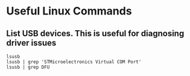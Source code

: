 # Useful Linux Commands

## List USB devices. This is useful for diagnosing driver issues

```shell
lsusb
lsusb | grep 'STMicroelectronics Virtual COM Port'
lsusb | grep DFU
```
